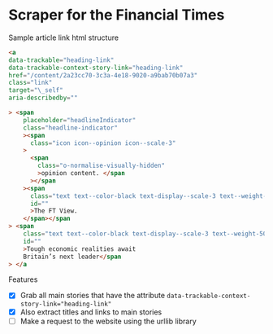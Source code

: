 # Scraper for the Financial Times

Sample article link html structure

```html 
<a
data-trackable="heading-link"
data-trackable-context-story-link="heading-link"
href="/content/2a23cc70-3c3a-4e18-9020-a9bab70b07a3"
class="link"
target="\_self"
aria-describedby=""

> <span
    placeholder="headlineIndicator"
    class="headline-indicator"
    ><span
      class="icon icon--opinion icon--scale-3"
    >
      <span
        class="o-normalise-visually-hidden"
        >opinion content. </span
      ></span
    ><span
      class="text text--color-black text-display--scale-3 text--weight-600"
      id=""
      >The FT View.
    </span></span
> <span
    class="text text--color-black text-display--scale-3 text--weight-500"
    id=""
    >Tough economic realities await
    Britain’s next leader</span
> </a
```

Features
- [x] Grab all main stories that have the attribute `data-trackable-context-story-link="heading-link"`
- [x] Also extract titles and links to main stories 
- [ ] Make a request to the website using the urllib library

